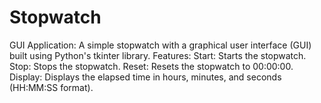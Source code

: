 # Stopwatch

GUI Application: A simple stopwatch with a graphical user interface (GUI) built using Python's tkinter library.
Features:
Start: Starts the stopwatch.
Stop: Stops the stopwatch.
Reset: Resets the stopwatch to 00:00:00.
Display: Displays the elapsed time in hours, minutes, and seconds (HH:MM:SS format).
